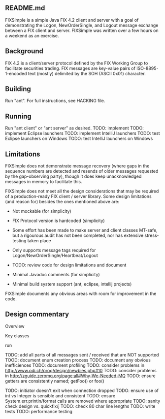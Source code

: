 README.md
---------

FIXSimple is a simple Java FIX 4.2 client and server with a goal of
demonstrating the Logon, NewOrderSingle, and Logout message exchange
between a FIX client and server.  FIXSimple was written over a few
hours on a weekend as an exercise.


Background
----------

FIX 4.2 is a client/server protocol defined by the FIX Working Group
to facilitate securities trading.  FIX messages are key-value pairs of
ISO-8895-1-encoded text (mostly) delimited by the SOH (ASCII 0x01)
character.


Building
--------

Run "ant".  For full instructions, see HACKING file.


Running
-------

Run "ant client" or "ant server" as desired.
TODO: implement
TODO: implement Eclipse launchers
TODO: implement IntelliJ launchers
TODO: test Eclipse launchers on Windows
TODO: test IntelliJ launchers on Windows


Limitations
-----------

FIXSimple does not demonstrate message recovery (where gaps in the
sequence numbers are detected and resends of older messages requested
by the gap-observing party), though it does keep unacknowledged
messages in memory to facilitate this.

FIXSimple does not meet all the design considerations that may be
required of a production-ready FIX client / server library.  Some
design limitations (and reason for) besides the ones mentioned above
are:

 - Not mockable (for simplicity)

 - FIX Protocol version is hardcoded (simplicity)

 - Some effort has been made to make server and client classes
   MT-safe, but a rigourous audit has not been completed, nor has
   extensive stress-testing taken place

 - Only supports message tags required for
   Logon/NewOrderSingle/Heartbeat/Logout

 - TODO: review code for design limitations and document

 - Minimal Javadoc comments (for simplicity)

 - Minimal build system support (ant, eclipse, intellij projects)

FIXSimple documents any obvious areas with room for improvement in the
code.


Design commentary
-----------------

Overview

Key classes

run

TODO: add all parts of all messages sent / received that are NOT supported
TOOD: document enum creation process
TODO: document any obvious inefficiences
TODO: document profiling
TODO: consider problems in http://www.odi.ch/prog/design/newbies.php#10
TODO: consider problems in http://zguide.zeromq.org/page:all#Why-We-Needed-MQ
TODO: ensure getters are consistently named; getFoo() or foo()



TODO: initiator doesn't exit when connection dropped
TODO: ensure use of int vs Integer is sensible and consistent
TODO: ensure System.err.println/format calls are removed where appropriate
TODO: sanity check design vs. quickfix/j
TODO: check 80 char line lengths
TODO: write tests
TODO: performance testing
